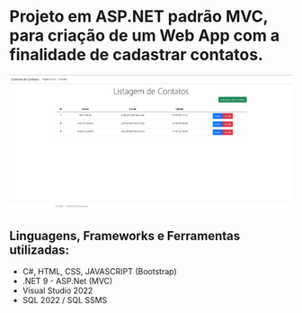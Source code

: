 <h1>Projeto em ASP.NET padrão MVC, para criação de um Web App com a finalidade de cadastrar contatos.</h1>

<img src="https://github.com/RaulAdolfo/cadastro-contatos-ASPNET-MVC/blob/main/Listagem%20Contatos.png?raw=true" alt="Listagem de Contatos">

<h2>Linguagens, Frameworks e Ferramentas utilizadas:</h2>
<ul>
<li>C#, HTML, CSS, JAVASCRIPT (Bootstrap)</li>
<li>.NET 9 - ASP.Net (MVC)</li>
<li>Visual Studio 2022</li>
<li>SQL 2022 / SQL SSMS</li> 
</ul>
